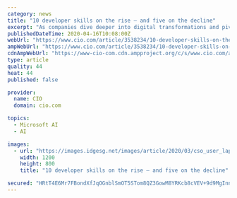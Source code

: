 ```yaml
---
category: news
title: "10 developer skills on the rise — and five on the decline"
excerpt: "As companies dive deeper into digital transformations and pivot to data-driven cultures, tech disciplines such as AI, machine learning, internet of things (IoT) and IT automation are driving organizations’ technology strategies and boosting demand for skills with tools, such as Docker, Ansible and Azure, that will help companies innovate and ..."
publishedDateTime: 2020-04-16T10:08:00Z
webUrl: "https://www.cio.com/article/3538234/10-developer-skills-on-the-rise-and-five-on-the-decline.html"
ampWebUrl: "https://www.cio.com/article/3538234/10-developer-skills-on-the-rise-and-five-on-the-decline.amp.html"
cdnAmpWebUrl: "https://www-cio-com.cdn.ampproject.org/c/s/www.cio.com/article/3538234/10-developer-skills-on-the-rise-and-five-on-the-decline.amp.html"
type: article
quality: 44
heat: 44
published: false

provider:
  name: CIO
  domain: cio.com

topics:
  - Microsoft AI
  - AI

images:
  - url: "https://images.idgesg.net/images/article/2020/03/cso_user_laptop_binary_code_coding_programming_development_by_metamorworks_gettyimages-1092965422_2400x1600-100835431-large.jpg"
    width: 1200
    height: 800
    title: "10 developer skills on the rise — and five on the decline"

secured: "HRtT4E6Mr7FBondXfJqOGnblSmOT5STom8QZ3GowM8YRKcb8cVEV+9d9MgInnpsm9WWv8x1VbrxsAJ9G504ZNdjTFsddfgHfqrcNDZ/8aEHZnGCGjYVz3DX42zZ8DkxqeNsE088JrrH9mLPj1I9zJfKbeCgYV9a1Xm4ywZOIgkNkx9OQNSeLokbQoYcgNbvpU34NeJHpPA+j0gV24oZGfn0/zqdtQIibqzSSeqNpHP1niZtCnUjR9KF9X0A32hvemuaEprH7HVAiPq86ROD26PoULqNz/ogP47VAAVaDV1TcI7CBXUSqLQv9ZWMVzi8L;IXy5OGkNpEWZytE7XD023Q=="
---
```


